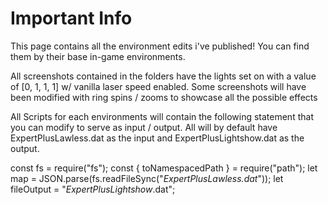 # Important Info
This page contains all the environment edits i've published! You can find them by their base in-game environments.

All screenshots contained in the folders have the lights set on with a value of [0, 1, 1, 1] w/ vanilla laser speed enabled. Some screenshots will have been modified with ring spins / zooms to showcase all the possible effects

All Scripts for each environments will contain the following statement that you can modify to serve as input / output. All will by default have ExpertPlusLawless.dat as the input and ExpertPlusLightshow.dat as the output.

const fs = require("fs");
const { toNamespacedPath } = require("path");
let map = JSON.parse(fs.readFileSync("*ExpertPlusLawless.dat*"));
let fileOutput = "*ExpertPlusLightshow*.dat";